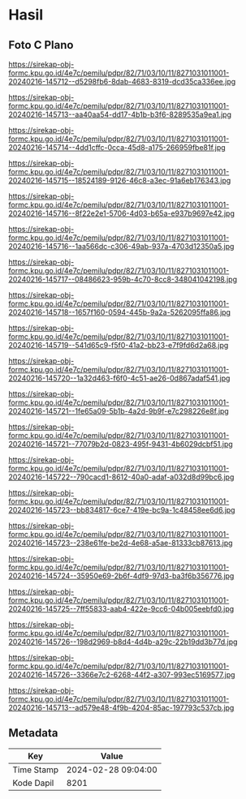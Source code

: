 # Hasil

## Foto C Plano

https://sirekap-obj-formc.kpu.go.id/4e7c/pemilu/pdpr/82/71/03/10/11/8271031011001-20240216-145712--d5298fb6-8dab-4683-8319-dcd35ca336ee.jpg

https://sirekap-obj-formc.kpu.go.id/4e7c/pemilu/pdpr/82/71/03/10/11/8271031011001-20240216-145713--aa40aa54-dd17-4b1b-b3f6-8289535a9ea1.jpg

https://sirekap-obj-formc.kpu.go.id/4e7c/pemilu/pdpr/82/71/03/10/11/8271031011001-20240216-145714--4dd1cffc-0cca-45d8-a175-266959fbe81f.jpg

https://sirekap-obj-formc.kpu.go.id/4e7c/pemilu/pdpr/82/71/03/10/11/8271031011001-20240216-145715--18524189-9126-46c8-a3ec-91a6eb176343.jpg

https://sirekap-obj-formc.kpu.go.id/4e7c/pemilu/pdpr/82/71/03/10/11/8271031011001-20240216-145716--8f22e2e1-5706-4d03-b65a-e937b9697e42.jpg

https://sirekap-obj-formc.kpu.go.id/4e7c/pemilu/pdpr/82/71/03/10/11/8271031011001-20240216-145716--1aa566dc-c306-49ab-937a-4703d12350a5.jpg

https://sirekap-obj-formc.kpu.go.id/4e7c/pemilu/pdpr/82/71/03/10/11/8271031011001-20240216-145717--08486623-959b-4c70-8cc8-348041042198.jpg

https://sirekap-obj-formc.kpu.go.id/4e7c/pemilu/pdpr/82/71/03/10/11/8271031011001-20240216-145718--1657f160-0594-445b-9a2a-5262095ffa86.jpg

https://sirekap-obj-formc.kpu.go.id/4e7c/pemilu/pdpr/82/71/03/10/11/8271031011001-20240216-145719--541d65c9-f5f0-41a2-bb23-e7f9fd6d2a68.jpg

https://sirekap-obj-formc.kpu.go.id/4e7c/pemilu/pdpr/82/71/03/10/11/8271031011001-20240216-145720--1a32d463-f6f0-4c51-ae26-0d867adaf541.jpg

https://sirekap-obj-formc.kpu.go.id/4e7c/pemilu/pdpr/82/71/03/10/11/8271031011001-20240216-145721--1fe65a09-5b1b-4a2d-9b9f-e7c298226e8f.jpg

https://sirekap-obj-formc.kpu.go.id/4e7c/pemilu/pdpr/82/71/03/10/11/8271031011001-20240216-145721--77079b2d-0823-495f-9431-4b6029dcbf51.jpg

https://sirekap-obj-formc.kpu.go.id/4e7c/pemilu/pdpr/82/71/03/10/11/8271031011001-20240216-145722--790cacd1-8612-40a0-adaf-a032d8d99bc6.jpg

https://sirekap-obj-formc.kpu.go.id/4e7c/pemilu/pdpr/82/71/03/10/11/8271031011001-20240216-145723--bb834817-6ce7-419e-bc9a-1c48458ee6d6.jpg

https://sirekap-obj-formc.kpu.go.id/4e7c/pemilu/pdpr/82/71/03/10/11/8271031011001-20240216-145723--238e61fe-be2d-4e68-a5ae-81333cb87613.jpg

https://sirekap-obj-formc.kpu.go.id/4e7c/pemilu/pdpr/82/71/03/10/11/8271031011001-20240216-145724--35950e69-2b6f-4df9-97d3-ba3f6b356776.jpg

https://sirekap-obj-formc.kpu.go.id/4e7c/pemilu/pdpr/82/71/03/10/11/8271031011001-20240216-145725--7ff55833-aab4-422e-9cc6-04b005eebfd0.jpg

https://sirekap-obj-formc.kpu.go.id/4e7c/pemilu/pdpr/82/71/03/10/11/8271031011001-20240216-145726--198d2969-b8d4-4d4b-a29c-22b19dd3b77d.jpg

https://sirekap-obj-formc.kpu.go.id/4e7c/pemilu/pdpr/82/71/03/10/11/8271031011001-20240216-145726--3366e7c2-6268-44f2-a307-993ec5169577.jpg

https://sirekap-obj-formc.kpu.go.id/4e7c/pemilu/pdpr/82/71/03/10/11/8271031011001-20240216-145713--ad579e48-4f9b-4204-85ac-197793c537cb.jpg


## Metadata

| Key        | Value               |
| ---------- | ------------------- |
| Time Stamp | 2024-02-28 09:04:00 |
| Kode Dapil | 8201                |



